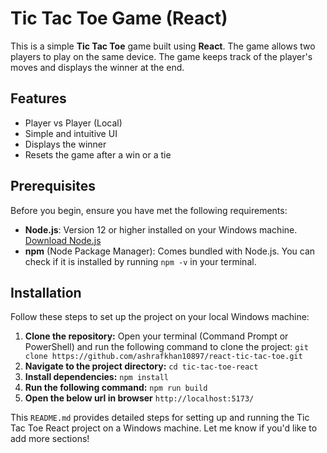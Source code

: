 # Tic Tac Toe Game (React)

This is a simple **Tic Tac Toe** game built using **React**. The game allows two players to play on the same device. The game keeps track of the player's moves and displays the winner at the end.

## Features

- Player vs Player (Local)
- Simple and intuitive UI
- Displays the winner
- Resets the game after a win or a tie

## Prerequisites

Before you begin, ensure you have met the following requirements:

- **Node.js**: Version 12 or higher installed on your Windows machine. [Download Node.js](https://nodejs.org/)
- **npm** (Node Package Manager): Comes bundled with Node.js. You can check if it is installed by running `npm -v` in your terminal.

## Installation

Follow these steps to set up the project on your local Windows machine:

1. **Clone the repository:**
   Open your terminal (Command Prompt or PowerShell) and run the following command to clone the project:
   ```git clone https://github.com/ashrafkhan10897/react-tic-tac-toe.git```
2. **Navigate to the project directory:**
   ```cd tic-tac-toe-react```
3. **Install dependencies:**
   ```npm install```
4. **Run the following command:**
   ```npm run build```
5. **Open the below url in browser**
   ```http://localhost:5173/```   


This `README.md` provides detailed steps for setting up and running the Tic Tac Toe React project on a Windows machine. Let me know if you'd like to add more sections!
